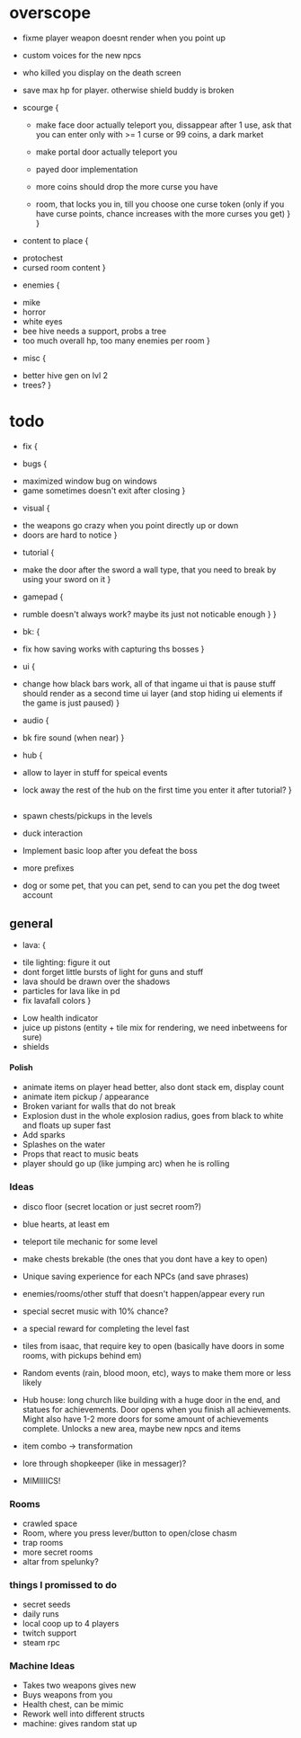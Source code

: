 # overscope

* fixme player weapon doesnt render when you point up

* custom voices for the new npcs
* who killed you display on the death screen
* save max hp for player. otherwise shield buddy is broken

* scourge { 
  - make face door actually teleport you, dissappear after 1 use, ask that you can enter only with >= 1 curse or 99 coins, a dark market
  - make portal door actually teleport you
  
  - payed door implementation
  - more coins should drop the more curse you have
  - room, that locks you in, till you choose one curse token (only if you have curse points, chance increases with the more curses you get)
 }
}

* content to place {
 + protochest
 + cursed room content
}

* enemies {
 + mike
 + horror 
 + white eyes
 + bee hive needs a support, probs a tree
 + too much overall hp, too many enemies per room
}

* misc {
 + better hive gen on lvl 2
 + trees?
}

# todo

* fix {
 + bugs {
  - maximized window bug on windows
  - game sometimes doesn't exit after closing
 }

 + visual {
  - the weapons go crazy when you point directly up or down
  - doors are hard to notice
 }

 + tutorial {
  - make the door after the sword a wall type, that you need to break by using your sword on it
 }

 + gamepad {
  - rumble doesn't always work? maybe its just not noticable enough
 }
}

* bk: {
 + fix how saving works with capturing ths bosses
}

* ui {
 + change how black bars work, all of that ingame ui that is pause stuff should render as a second time ui layer (and stop hiding ui elements if the game is just paused)
}

* audio {
 + bk fire sound (when near)
}

+ hub {
 + allow to layer in stuff for speical events
 + lock away the rest of the hub on the first time you enter it after tutorial?
}

##

* spawn chests/pickups in the levels

* duck interaction
* Implement basic loop after you defeat the boss
* more prefixes

* dog or some pet, that you can pet, send to can you pet the dog tweet account

## general

* lava: {
 + tile lighting: figure it out
 + dont forget little bursts of light for guns and stuff
 + lava should be drawn over the shadows
 + particles for lava like in pd
 + fix lavafall colors
}

* Low health indicator
* juice up pistons (entity + tile mix for rendering, we need inbetweens for sure)
* shields

#### Polish

* animate items on player head better, also dont stack em, display count 
* animate item pickup / appearance
* Broken variant for walls that do not break
* Explosion dust in the whole explosion radius, goes from black to white and floats up super fast
* Add sparks
* Splashes on the water
* Props that react to music beats
* player should go up (like jumping arc) when he is rolling

### Ideas

* disco floor (secret location or just secret room?)
* blue hearts, at least em

* teleport tile mechanic for some level
* make chests brekable (the ones that you dont have a key to open)
* Unique saving experience for each NPCs (and save phrases)
* enemies/rooms/other stuff that doesn't happen/appear every run

* special secret music with 10% chance?
* a special reward for completing the level fast

* tiles from isaac, that require key to open (basically have doors in some rooms, with pickups behind em)
* Random events (rain, blood moon, etc), ways to make them more or less likely
* Hub house: long church like building with a huge door in the end, and statues for achievements. Door opens when you finish all achievements. Might also have 1-2 more doors for some amount of achievements complete. Unlocks a new area, maybe new npcs and items
* item combo -> transformation
* lore through shopkeeper (like in messager)?
* MIMIIIICS!

### Rooms

* crawled space
* Room, where you press lever/button to open/close chasm
* trap rooms
* more secret rooms
* altar from spelunky?

### things I promissed to do

* secret seeds
* daily runs
* local coop up to 4 players
* twitch support
* steam rpc

### Machine Ideas

* Takes two weapons gives new 
* Buys weapons from you
* Health chest, can be mimic 
* Rework well into different structs
* machine: gives random stat up
